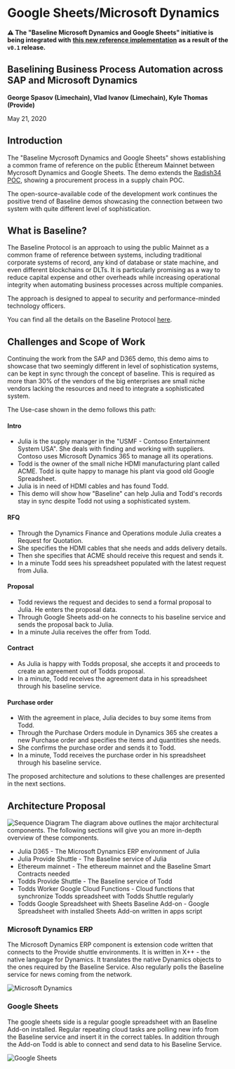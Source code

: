 # Google Sheets/Microsoft Dynamics

**⚠️ The "Baseline Microsoft Dynamics and Google Sheets" initiative is being integrated with** [**this new reference implementation**](../../) **as a result of the `v0.1` release.**

## Baselining Business Process Automation across SAP and Microsoft Dynamics

**George Spasov (Limechain), Vlad Ivanov (Limechain), Kyle Thomas (Provide)**

May 21, 2020

## Introduction

The "Baseline Mycrosoft Dynamics and Google Sheets" shows establishing a common frame of reference on the public Ethereum Mainnet between Mycrosoft Dynamics and Google Sheets. The demo extends the [Radish34 POC](../deprecated-work/radish34/radish34-explained.md), showing a procurement process in a supply chain POC.

The open-source-available code of the development work continues the positive trend of Baseline demos showcasing the connection between two system with quite different level of sophistication.

## What is Baseline?

The Baseline Protocol is an approach to using the public Mainnet as a common frame of reference between systems, including traditional corporate systems of record, any kind of database or state machine, and even different blockchains or DLTs. It is particularly promising as a way to reduce capital expense and other overheads while increasing operational integrity when automating business processes across multiple companies.

The approach is designed to appeal to security and performance-minded technology officers.

You can find all the details on the Baseline Protocol [here](https://docs.baseline-protocol.org/baseline-protocol/protocol).

## Challenges and Scope of Work

Continuing the work from the SAP and D365 demo, this demo aims to showcase that two seemingly different in level of sophistication systems, can be kept in sync through the concept of baseline. This is required as more than 30% of the vendors of the big enterprises are small niche vendors lacking the resources and need to integrate a sophisticated system.

The Use-case shown in the demo follows this path:

#### Intro

* Julia is the supply manager in the "USMF - Contoso Entertainment System USA". She deals with finding and working with suppliers. Contoso uses Microsoft Dynamics 365 to manage all its operations.
* Todd is the owner of the small niche HDMI manufacturing plant called ACME. Todd is quite happy to manage his plant via good old Google Spreadsheet.
* Julia is in need of HDMI cables and has found Todd.
* This demo will show how "Baseline" can help Julia and Todd's records stay in sync despite Todd not using a sophisticated system.

#### RFQ

* Through the Dynamics Finance and Operations module Julia creates a Request for Quotation.
* She specifies the HDMI cables that she needs and adds delivery details.
* Then she specifies that ACME should receive this request and sends it.
* In a minute Todd sees his spreadsheet populated with the latest request from Julia.

#### Proposal

* Todd reviews the request and decides to send a formal proposal to Julia. He enters the proposal data.
* Through Google Sheets add-on he connects to his baseline service and sends the proposal back to Julia.
* In a minute Julia receives the offer from Todd.

#### Contract

* As Julia is happy with Todds proposal, she accepts it and proceeds to create an agreement out of Todds proposal.
* In a minute, Todd receives the agreement data in his spreadsheet through his baseline service.

#### Purchase order

* With the agreement in place, Julia decides to buy some items from Todd.
* Through the Purchase Orders module in Dynamics 365 she creates a new Purchase order and specifies the items and quantities she needs.
* She confirms the purchase order and sends it to Todd.
* In a minute, Todd receives the purchase order in his spreadsheet through his baseline service.

The proposed architecture and solutions to these challenges are presented in the next sections.

## Architecture Proposal

![Sequence Diagram](images/sequence-diagram.png) The diagram above outlines the major architectural components. The following sections will give you an more in-depth overview of these components.

* Julia D365 - The Microsoft Dynamics ERP environment of Julia
* Julia Provide Shuttle - The Baseline service of Julia
* Ethereum mainnet - The ethereum mainnet and the Baseline Smart Contracts needed
* Todds Provide Shuttle - The Baseline service of Todd
* Todds Worker Google Cloud Functions - Cloud functions that synchronize Todds spreadsheet with Todds Shuttle regularly
* Todds Google Spreadsheet with Sheets Baseline Add-on - Google Spreadsheet with installed Sheets Add-on written in apps script

### Microsoft Dynamics ERP

The Microsoft Dynamics ERP component is extension code written that connects to the Provide shuttle environments. It is written in X++ - the native language for Dynamics. It translates the native Dynamics objects to the ones required by the Baseline Service. Also regularly polls the Baseline service for news coming from the network.

![Microsoft Dynamics](images/dynamics.png)

### Google Sheets

The google sheets side is a regular google spreadsheet with an Baseline Add-on installed. Regular repeating cloud tasks are polling new info from the Baseline service and insert it in the correct tables. In addition through the Add-on Todd is able to connect and send data to his Baseline Service.

![Google Sheets](images/sheets.png)
